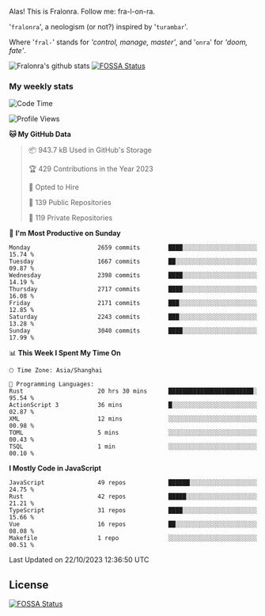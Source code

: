 Alas! This is Fralonra. Follow me: fra-l-on-ra.

'`fralonra`', a neologism (or not?) inspired by '`turambar`'.

Where '`fral-`' stands for *'control, manage, master'*, and '`onra`' for *'doom, fate'*.

![Fralonra's github stats](https://github-readme-stats.vercel.app/api?username=fralonra)
[![FOSSA Status](https://app.fossa.com/api/projects/git%2Bgithub.com%2Ffralonra%2Ffralonra.svg?type=shield)](https://app.fossa.com/projects/git%2Bgithub.com%2Ffralonra%2Ffralonra?ref=badge_shield)

### My weekly stats

<!--START_SECTION:waka-->
![Code Time](http://img.shields.io/badge/Code%20Time-4%2C143%20hrs%2032%20mins-blue)

![Profile Views](http://img.shields.io/badge/Profile%20Views-0-blue)

**🐱 My GitHub Data** 

> 📦 943.7 kB Used in GitHub's Storage 
 > 
> 🏆 429 Contributions in the Year 2023
 > 
> 💼 Opted to Hire
 > 
> 📜 139 Public Repositories 
 > 
> 🔑 119 Private Repositories 
 > 
📅 **I'm Most Productive on Sunday** 

```text
Monday                   2659 commits        ████░░░░░░░░░░░░░░░░░░░░░   15.74 % 
Tuesday                  1667 commits        ██░░░░░░░░░░░░░░░░░░░░░░░   09.87 % 
Wednesday                2398 commits        ████░░░░░░░░░░░░░░░░░░░░░   14.19 % 
Thursday                 2717 commits        ████░░░░░░░░░░░░░░░░░░░░░   16.08 % 
Friday                   2171 commits        ███░░░░░░░░░░░░░░░░░░░░░░   12.85 % 
Saturday                 2243 commits        ███░░░░░░░░░░░░░░░░░░░░░░   13.28 % 
Sunday                   3040 commits        ████░░░░░░░░░░░░░░░░░░░░░   17.99 % 
```


📊 **This Week I Spent My Time On** 

```text
🕑︎ Time Zone: Asia/Shanghai

💬 Programming Languages: 
Rust                     20 hrs 30 mins      ████████████████████████░   95.54 % 
ActionScript 3           36 mins             █░░░░░░░░░░░░░░░░░░░░░░░░   02.87 % 
XML                      12 mins             ░░░░░░░░░░░░░░░░░░░░░░░░░   00.98 % 
TOML                     5 mins              ░░░░░░░░░░░░░░░░░░░░░░░░░   00.43 % 
TSQL                     1 min               ░░░░░░░░░░░░░░░░░░░░░░░░░   00.10 % 
```

**I Mostly Code in JavaScript** 

```text
JavaScript               49 repos            ██████░░░░░░░░░░░░░░░░░░░   24.75 % 
Rust                     42 repos            █████░░░░░░░░░░░░░░░░░░░░   21.21 % 
TypeScript               31 repos            ████░░░░░░░░░░░░░░░░░░░░░   15.66 % 
Vue                      16 repos            ██░░░░░░░░░░░░░░░░░░░░░░░   08.08 % 
Makefile                 1 repo              ░░░░░░░░░░░░░░░░░░░░░░░░░   00.51 % 
```




 Last Updated on 22/10/2023 12:36:50 UTC
<!--END_SECTION:waka-->

## License
[![FOSSA Status](https://app.fossa.com/api/projects/git%2Bgithub.com%2Ffralonra%2Ffralonra.svg?type=large)](https://app.fossa.com/projects/git%2Bgithub.com%2Ffralonra%2Ffralonra?ref=badge_large)